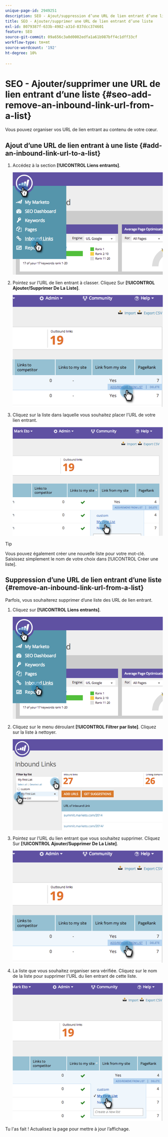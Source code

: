 ```yaml
---
unique-page-id: 2949251
description: SEO - Ajout/suppression d’une URL de lien entrant d’une liste - Documents Marketo - Documentation du produit
title: SEO - Ajouter/supprimer une URL de lien entrant d’une liste
exl-id: 8079387f-633b-4982-a31d-837dcc374601
feature: SEO
source-git-commit: 09a656c3a0d0002edfa1a61b987bff4c1dff33cf
workflow-type: tm+mt
source-wordcount: '192'
ht-degree: 10%

---
```


# SEO - Ajouter/supprimer une URL de lien entrant d’une liste {#seo-add-remove-an-inbound-link-url-from-a-list}

Vous pouvez organiser vos URL de lien entrant au contenu de votre cœur.

## Ajout d’une URL de lien entrant à une liste {#add-an-inbound-link-url-to-a-list}

1. Accédez à la section **[!UICONTROL Liens entrants]**.

   ![](assets/image2014-11-20-18-3a27-3a27.png)

1. Pointez sur l’URL de lien entrant à classer. Cliquez Sur **[!UICONTROL Ajouter/Supprimer De La Liste]**.

   ![](assets/image2014-11-20-18-3a27-3a40.png)

1. Cliquez sur la liste dans laquelle vous souhaitez placer l’URL de votre lien entrant.

   ![](assets/image2014-11-20-18-3a28-3a18.png)

>[!TIP]
>
>Vous pouvez également créer une nouvelle liste pour votre mot-clé. Saisissez simplement le nom de votre choix dans [!UICONTROL Créer une liste].

## Suppression d’une URL de lien entrant d’une liste {#remove-an-inbound-link-url-from-a-list}

Parfois, vous souhaiterez supprimer d’une liste des URL de lien entrant.

1. Cliquez sur **[!UICONTROL Liens entrants]**.

   ![](assets/image2014-11-20-18-3a28-3a41.png)

1. Cliquez sur le menu déroulant **[!UICONTROL Filtrer par liste]**. Cliquez sur la liste à nettoyer.

   ![](assets/image2014-11-20-18-3a28-3a57.png)

1. Pointez sur l’URL du lien entrant que vous souhaitez supprimer. Cliquez Sur **[!UICONTROL Ajouter/Supprimer De La Liste]**.

   ![](assets/image2014-11-20-18-3a29-3a56.png)

1. La liste que vous souhaitez organiser sera vérifiée. Cliquez sur le nom de la liste pour supprimer l’URL du lien entrant de cette liste.

   ![](assets/image2014-11-20-18-3a30-3a10.png)

Tu l&#39;as fait ! Actualisez la page pour mettre à jour l’affichage.
